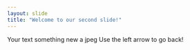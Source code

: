 ```yaml
---
layout: slide
title: "Welcome to our second slide!"
---
```

Your text something new a jpeg
Use the left arrow to go back!
